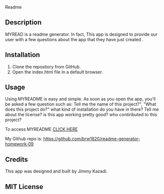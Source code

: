 Readme

## Description 
MYREAD is a readme generator. In fact, This app is designed to provide our user with a few questions about the app that they have just created .

## Installation

1. Clone the repository from GitHub.
2. Open the index.html file in a default browser.

## Usage 

Using MYREADME is easy and simple. As soon as you open the app, you'll be asked a few question such as:
Tell me the name of this project?",
"What does this project do?"
what kind of installation do you have in there?
Tell me about the license?
is this app working pretty good?
who contiributed to this project?



To access MYREADME 
[CLICK HERE](https://drive.google.com/file/d/1XNasDYJubMwiXSiwWZ7WF0hwMbpq_Q1N/view?usp=sharing)
 
 My Github repo is: https://github.com/brw1820/readme-generator-homework-09
 

## Credits

This app was designed and built by Jimmy Kazadi. 

## MIT License

